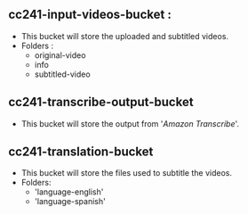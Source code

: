 ## cc241-input-videos-bucket : 
- This bucket will store the uploaded and subtitled videos.
- Folders : 
  * original-video
  * info 
  * subtitled-video

## cc241-transcribe-output-bucket
- This bucket will store the output from '_Amazon Transcribe_'.

## cc241-translation-bucket
- This bucket will store the files used to subtitle the videos.
- Folders: 
  * 'language-english' 
  * 'language-spanish'

